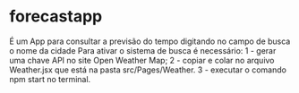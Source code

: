 # forecastapp
É um App para consultar a previsão do tempo digitando no campo de busca o nome da cidade
Para ativar o sistema de busca é necessário:
1 - gerar uma chave API no site Open Weather Map;
2 - copiar e colar no arquivo Weather.jsx que está na pasta src/Pages/Weather.
3 - executar o comando npm start no terminal.
